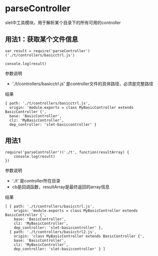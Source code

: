 # parseController

slet中工具模块，用于解析某个目录下的所有可用的controller

## 用法1：获取某个文件信息

```
var result = require('parseController')('./t/controllers/basicctrl.js')

console.log(result)
```

参数说明

- './t/controllers/basicctrl.js' 是controller文件的具体路径，必须是完整路径

结果

```
{ path: './t/controllers/basicctrl.js',
  origin: 'module.exports = class MyBasicController extends BasicController {',
  base: 'BasicController',
  clz: 'MyBasicController',
  dep_controller: 'slet-basiccontroller' }
```


## 用法1

```
require('parseController')('./t', function(resultArray) {
    console.log(result)
})

```

参数说明

- './t' 是controller所在目录
- cb是回调函数，resultArray是最终返回的array信息

结果

```
[ { path: './t/controllers/basicctrl.js',
    origin: 'module.exports = class MyBasicController extends BasicController {',
    base: 'BasicController',
    clz: 'MyBasicController',
    dep_controller: 'slet-basiccontroller' },
  { path: './t/controllers/basicctrl2.js',
    origin: 'class MyBasicController extends BasicController {',
    base: 'BasicController',
    clz: 'MyBasicController',
    dep_controller: 'slet-basiccontroller' } ]
```

